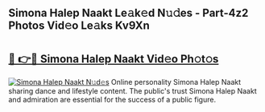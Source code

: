 ## Simona Halep Naakt Le𝚊k𝚎d N𝚞𝚍es - Part-4z2 Photos Vid𝚎o Le𝚊ks Kv9Xn

# <h2><a href="http://fb7jho.evod.top/?m=Simona+Halep+Naakt">🔗 👉🔴 Simona Halep Naakt Vid𝚎o Ph𝚘t𝚘s</a></h2>

[![Simona Halep Naakt N𝚞d𝚎s](https://i.imgur.com/8V9OHl7.gif)](http://fb7jho.evod.top/?m=Simona+Halep+Naakt)
Online personality Simona Halep Naakt sharing dance and lifestyle content. The public's trust Simona Halep Naakt and admiration are essential for the success of a public figure. 
